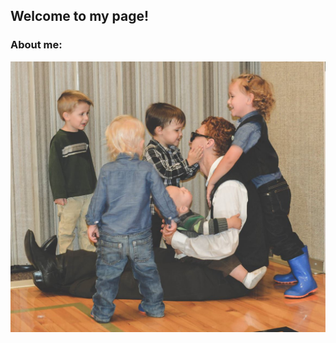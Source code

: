 ## Welcome to my page!

### About me:

![What brings me the most joy](assets/images/Me-kids-cousins.png)
